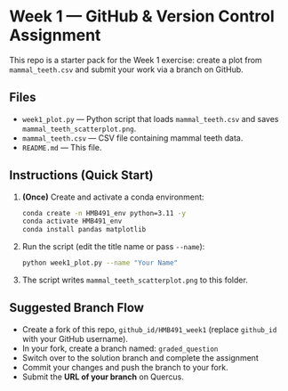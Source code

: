# Week 1 — GitHub & Version Control Assignment

This repo is a starter pack for the Week 1 exercise: create a plot from `mammal_teeth.csv` and submit your work via a branch on GitHub.

## Files

- `week1_plot.py` — Python script that loads `mammal_teeth.csv` and saves `mammal_teeth_scatterplot.png`.
- `mammal_teeth.csv` — CSV file containing mammal teeth data.
- `README.md` — This file.

## Instructions (Quick Start)

1. **(Once)** Create and activate a conda environment:

   ```bash
   conda create -n HMB491_env python=3.11 -y
   conda activate HMB491_env
   conda install pandas matplotlib
   ```
2. Run the script (edit the title name or pass `--name`):

   ```bash
   python week1_plot.py --name "Your Name"
   ```
3. The script writes `mammal_teeth_scatterplot.png` to this folder.

## Suggested Branch Flow

- Create a fork of this repo, `github_id/HMB491_week1` (replace `github_id` with your GitHub username).
- In your fork, create a branch named: `graded_question`
- Switch over to the solution branch and complete the assignment
- Commit your changes and push the branch to your fork.
- Submit the **URL of your branch** on Quercus.
